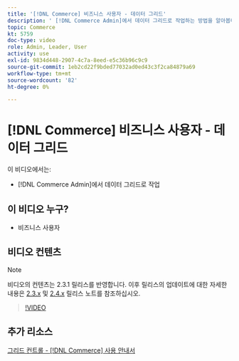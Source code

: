 ```yaml
---
title: '[!DNL Commerce] 비즈니스 사용자 - 데이터 그리드'
description: ' [!DNL Commerce Admin]에서 데이터 그리드로 작업하는 방법을 알아봅니다.'
topic: Commerce
kt: 5759
doc-type: video
role: Admin, Leader, User
activity: use
exl-id: 9834d448-2907-4c7a-8eed-e5c36b96c9c9
source-git-commit: 1eb2cd22f9bded77032ad0ed43c3f2ca84879a69
workflow-type: tm+mt
source-wordcount: '82'
ht-degree: 0%

---
```


# [!DNL Commerce] 비즈니스 사용자 - 데이터 그리드

이 비디오에서는:

- [!DNL Commerce Admin]에서 데이터 그리드로 작업

## 이 비디오 누구?

- 비즈니스 사용자

## 비디오 컨텐츠

>[!NOTE]
>
>비디오의 컨텐츠는 2.3.1 릴리스를 반영합니다. 이후 릴리스의 업데이트에 대한 자세한 내용은 [ 2.3.x](https://devdocs.magento.com/guides/v2.3/release-notes/bk-release-notes.html) 및 [2.4.x](https://devdocs.magento.com/guides/v2.4/release-notes/bk-release-notes.html) 릴리스 노트를 참조하십시오.

>[!VIDEO](https://video.tv.adobe.com/v/35960?quality=12&learn=on)

## 추가 리소스

[그리드 컨트롤 -  [!DNL Commerce] 사용 안내서](https://docs.magento.com/user-guide/stores/admin-grid-controls.html)
